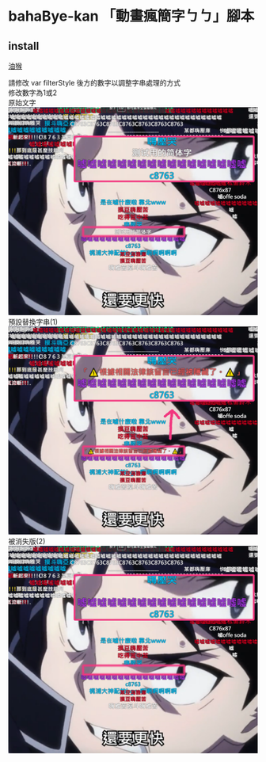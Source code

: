 # bahaBye-kan 「動畫瘋簡字ㄅㄅ」腳本

## install  
[油猴](https://greasyfork.org/zh-TW/scripts/405630-bahabye-kan-%E5%8B%95%E7%95%AB%E7%98%8B%E7%B0%A1%E5%AD%97%E3%84%85%E3%84%85"油ㄉ猴")

請修改 var filterStyle 後方的數字以調整字串處理的方式  
修改數字為1或2  
原始文字
![origin](test1.png)
預設替換字串(1)
![origin](test3.png)
被消失版(2)
![origin](test2.png)
